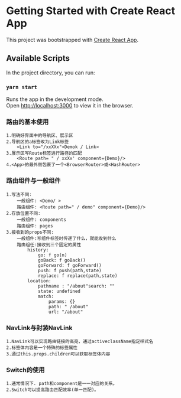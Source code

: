 # Getting Started with Create React App

This project was bootstrapped with [Create React App](https://github.com/facebook/create-react-app).

## Available Scripts

In the project directory, you can run:

### `yarn start`

Runs the app in the development mode.\
Open [http://localhost:3000](http://localhost:3000) to view it in the browser.

### 路由的基本使用
    1.明确好界面中的导航区、展示区
    2.导航区的a标签改为Link标签
        <Link to="/xxXXx">Demok / Link>
    3.展示区写Route标签进行路径的匹配
        <Route path= " / xxXx' component={Demo}/>
    4.<App>的最外侧包裹了一个<BrowserRouter>或<HashRouter>

### 路由组件与一般组件
    1.写法不同:
        一般组件: <Demo/ >
        路由组件: <Route path=" / demo" component={Demo}/>
    2.存放位置不同:
        一般组件: components
        路由组件: pages
    3.接收到的props不同:
        一般组件:写组件标签时传递了什么，就能收到什么
        路由组任:接收到三个固定的属性
            history:
                go: f go(n)
                goBack: f goBack()
                goForward: f goForward()
                push: f push(path,state)
                replace: f replace(path,state)
            location:
                pathname : "/about"search: ""
                state: undefined
                match:
                    params: {}
                    path: " /about"
                    url: "/about"

### NavLink与封装NavLink
    1.NavLink可以实现路由链接的高亮，通过activeclassName指定样式名
    2.标签体内容是一个特殊的标签属性
    3.通过this.props.children可以获取标签体内容 

### Switch的使用
    1.通常情况下. path和component是一一对应的关系。
    2.Switch可以提高路由匹配效率(单一匹配)。

